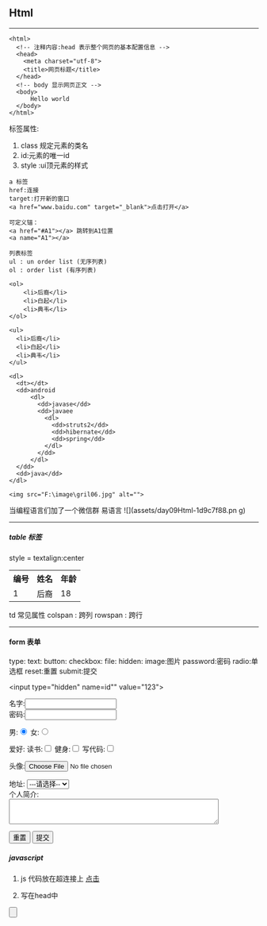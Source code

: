 ## Html
---

```
<html>
  <!-- 注释内容:head 表示整个网页的基本配置信息 -->
  <head>
    <meta charset="utf-8">
    <title>网页标题</title>
  </head>
  <!-- body 显示网页正文 -->
  <body>
      Hello world
  </body>
</html>
```

标签属性:
1. class 规定元素的类名
2. id:元素的唯一id
3. style :ui顶元素的样式

```
a 标签
href:连接
target:打开新的窗口
<a href="www.baidu.com" target="_blank">点击打开</a>

可定义锚：
<a href="#A1"></a> 跳转到A1位置
<a name="A1"></a>
```

```
列表标签
ul : un order list (无序列表)
ol : order list (有序列表)

<ol>
    <li>后裔</li>
    <li>白起</li>
    <li>典韦</li>
</ol>

<ul>
  <li>后裔</li>
  <li>白起</li>
  <li>典韦</li>
</ul>

<dl>
  <dt></dt>
  <dd>android
      <dl>
        <dd>javase</dd>
        <dd>javaee
          <dl>
            <dd>struts2</dd>
            <dd>hibernate</dd>
            <dd>spring</dd>
          </dl>
        </dd>
      </dl>
  </dd>
  <dd>java</dd>
</dl>
```

```
<img src="‪F:\image\gril06.jpg" alt="">
```
当编程语言们加了一个微信群
易语言
![](assets/day09Html-1d9c7f88.pn g)

---
##### table 标签
style = textalign:center

<table border="0" >
  <tr>
    <th>编号</th>
    <th>姓名</th>
    <th>年龄</th>
  </tr>
  <tr>
    <td>1</td>
    <td>后裔</td>
    <td>18</td>
  </tr>
</table>

td 常见属性
colspan : 跨列
rowspan : 跨行

---
#### form 表单

type:
text:
button:
checkbox:
file:
hidden:
image:图片
password:密码
radio:单选框
reset:重置
submit:提交

<form  action="index.html" method="post">

  <!-- 隐藏域，如果是跳转到同一页面，需要判断是从哪个页面跳转过来。需要传递参数  -->
  <input type="hidden" name=id"" value="123">

  名字:<input type="text" name="username" value=""><br>
  密码:<input type="password" name="password" value=""><br>

  男:<input type="radio" name="gender" value="0" checked="true">
  女:<input type="radio" name="gender" value="1"><br>

  爱好:
  读书:<input type="checkbox" name="hobby" value="read">
  健身:<input type="checkbox" name="hobby" value="play">
  写代码:<input type="checkbox" name="hobby" value="写代码"><br>

  头像:<input type="file" name="headerUrl" value=""><br>

  地址:
  <select name="address">
    <option value="">---请选择--</option>
    <option value="gz">广州</option>
    <option value="sz">深圳</option>
  </select>
  <br>
  个人简介:<br><textarea name="info" rows="3" cols="50"></textarea><br>

  <input type="reset" value="重置">
  <input type="submit" value="提交">
</form>


##### javascript

1. js 代码放在超连接上
<a href="javascript:alert(123)">点击</a>

2. 写在head中
<script type="text/javascript">
  var age=10;
  age="decade"; // 弱类型语言
  //打印到控制台
  console.log(age);

  // 2. 定义方法,有返回值直接return ,有参数直接写参数
  function getSum(num1,num2){
    console.log(7);
    return num1+num2;
  }
  //3. 调用方法
  var sum=getSum();
  console.log(sum);
  //4. 提交表单,找到控件，给控件添加功能
  //获取到id为username
  var u=document.getElementById("username");
  console.log(u.value);

  function submitForm(){
    // 找到表单再提交
    var f=document.getElementById("f4");
    console.log(f);
    f.submit();
  }
</script>

<input type="button" name="" value="" onclick="submitForm()">
